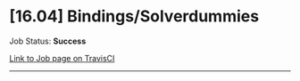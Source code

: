 # [16.04] Bindings/Solverdummies

Job Status: **Success**

[Link to Job page on TravisCI](https://travis-ci.org/precice/systemtests/jobs/641770046)

---